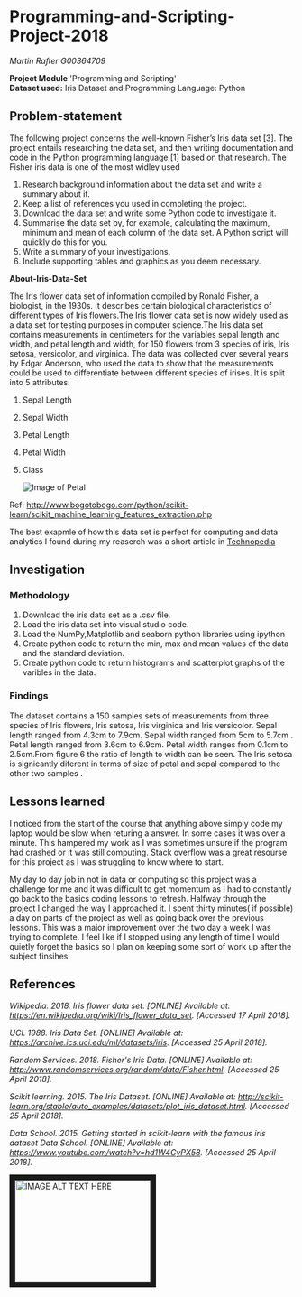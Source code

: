 # **Programming-and-Scripting-Project-2018**

*Martin Rafter G00364709*

**Project Module** 'Programming and Scripting'  
**Dataset used:** Iris Dataset and Programming Language: Python

## **Problem-statement**

The following project concerns the well-known Fisher’s Iris data set [3]. The project
entails  researching the data set, and then writing documentation and code in the
Python programming language [1] based on that research. The Fisher iris data is one of the most widley used 

1. Research background information about the data set and write a summary about
it.
2. Keep a list of references you used in completing the project.
3. Download the data set and write some Python code to investigate it.
4. Summarise the data set by, for example, calculating the maximum, minimum and
mean of each column of the data set. A Python script will quickly do this for you.
5. Write a summary of your investigations.
6. Include supporting tables and graphics as you deem necessary.

**About-Iris-Data-Set**

The Iris flower data set of information compiled by Ronald Fisher, a biologist, in the 1930s. It describes certain biological characteristics of different types of Iris flowers.The Iris flower data set is now widely used as a data set for testing purposes in computer science.The Iris data set contains measurements in centimeters for the variables sepal length and width, and petal length and width, for 150 flowers from 3 species of iris, Iris setosa, versicolor, and virginica. The data was collected over several years by Edgar Anderson, who used the data to show that the measurements could be used to differentiate between different species of irises. It is split into 5 attributes:

1. Sepal Length

2. Sepal Width

3. Petal Length

4. Petal Width

5. Class

   ![Image of Petal](http://www.bogotobogo.com/python/scikit-learn/images/features/iris-data-set.png)

Ref: http://www.bogotobogo.com/python/scikit-learn/scikit_machine_learning_features_extraction.php


The best exapmle of how this data set is perfect for computing and data analytics I found during my reaserch was a short article in  [Technopedia](https://www.techopedia.com/definition/32880/iris-flower-data-set)


## Investigation

### Methodology

1. Download the iris data set as a .csv file.
2. Load the iris data set into visual studio code.
3. Load the NumPy,Matplotlib and seaborn python libraries using ipython
4. Create python code to return the min, max and mean values of the data and the standard deviation.
5. Create python code to return histograms and scatterplot graphs of the varibles in the data.

### Findings
The dataset contains a 150 samples sets of measurements from three species of Iris flowers, Iris setosa, Iris virginica and Iris versicolor. Sepal length ranged from 4.3cm to 7.9cm. Sepal width ranged from 5cm to 5.7cm . Petal length ranged from 3.6cm to 6.9cm. Petal width ranges from 0.1cm to 2.5cm.From figure 6 the ratio of length to width can be seen. The Iris setosa is signicantly diferent in terms of size of petal and sepal compared to the other two samples . 

## Lessons learned

I noticed from the start of the course that anything above simply code my laptop would be slow when returing a answer. In some cases it was over a minute. This hampered my work as I was sometimes unsure if the program had crashed or it was still computing. Stack overflow was a great resourse for this project as I was struggling to know where to start.

My day to day job in not in data or computing so this project was a challenge for me and it was difficult to get momentum as i had to constantly go back to the basics coding lessons to refresh. Halfway through the project I changed the way I approached it. I spent thirty minutes( if possible) a day on parts of the project as well as going back over the previous lessons. This was a major improvement over the two day a week I was trying to complete. I feel like if I stopped using any length of time I would quietly forget the basics so I plan on keeping some sort of work up after the subject finsihes.

## References 

*Wikipedia. 2018. Iris flower data set. [ONLINE] Available at: https://en.wikipedia.org/wiki/Iris_flower_data_set. [Accessed 17 April 2018].*

*UCI. 1988. Iris Data Set. [ONLINE] Available at: https://archive.ics.uci.edu/ml/datasets/iris. [Accessed 25 April 2018].*

*Random Services. 2018. Fisher's Iris Data. [ONLINE] Available at: http://www.randomservices.org/random/data/Fisher.html. [Accessed 25 April 2018].*

*Scikit learning. 2015. The Iris Dataset. [ONLINE] Available at: http://scikit-learn.org/stable/auto_examples/datasets/plot_iris_dataset.html. [Accessed 25 April 2018].*

*Data School. 2015. Getting started in scikit-learn with the famous iris dataset Data School. [ONLINE] Available at: https://www.youtube.com/watch?v=hd1W4CyPX58. [Accessed 25 April 2018].*


<a href="http://www.youtube.com/watch?feature=player_embedded&v=v=hd1W4CyPX58
" target="_blank"><img src="http://img.youtube.com/vi/v=hd1W4CyPX58/0.jpg" 
alt="IMAGE ALT TEXT HERE" width="240" height="180" border="10" /></a>

